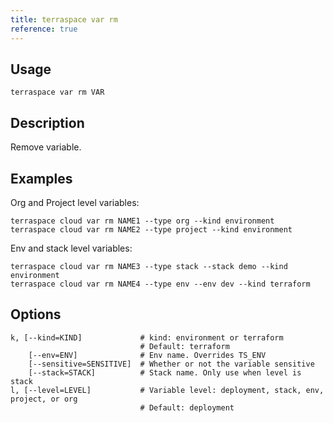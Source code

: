 ```yaml
---
title: terraspace var rm
reference: true
---
```


## Usage

    terraspace var rm VAR

## Description

Remove variable.

## Examples

Org and Project level variables:

    terraspace cloud var rm NAME1 --type org --kind environment
    terraspace cloud var rm NAME2 --type project --kind environment

Env and stack level variables:

    terraspace cloud var rm NAME3 --type stack --stack demo --kind environment
    terraspace cloud var rm NAME4 --type env --env dev --kind terraform


## Options

```
k, [--kind=KIND]             # kind: environment or terraform
                             # Default: terraform
    [--env=ENV]              # Env name. Overrides TS_ENV
    [--sensitive=SENSITIVE]  # Whether or not the variable sensitive
    [--stack=STACK]          # Stack name. Only use when level is stack
l, [--level=LEVEL]           # Variable level: deployment, stack, env, project, or org
                             # Default: deployment
```

